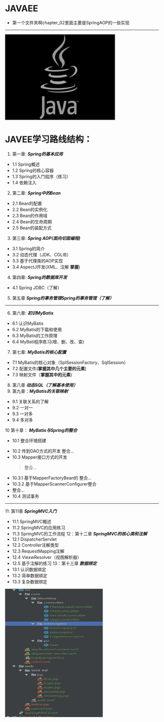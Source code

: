 
# JAVAEE

  - 第一个文件夹啊chapter_02里面主要是SpringAOP的一些实现
  ---
 <img src=https://github.com/fuxiaoyangAlex/JavaEE/blob/master/picture/java.jpg width="360" height="280">
 
 # JAVEE学习路线结构：

 1. 第一章:  ***Spring的基本应用***
 - 1.1 Spring概述
 - 1.2 Spring的核心容器
 - 1.3 Spring的入门程序（练习）
 - 1.4 依赖注入
 2. 第二章: ***Spring中的Bean***
 - 2.1 Bean的配置
 - 2.2 Bean的实例化
 - 2.3 Bean的作用域
 - 2.4 Bean的生命周期
 - 2.5 Bean的装配方式
 3. 第三章: ***Spring AOP(面向切面编程)***
 - 3.1 Spring的简介
 - 3.2 动态代理（JDK、CGLIB）
 - 3.3 基于代理类的AOP实现
 - 3.4 AspectJ开发(XML、注解 **掌握**)
 4. 第四章: ***Spring的数据库开发***
 - 4.1 Spring JDBC（了解）
 5. 第五章 ***Spring的事务管理Spring的事务管理（了解）***
 ----
 6. 第六章: ***初识MyBatis***
 - 6.1 认识MyBatis
 - 6.2 MyBatis的下载和使用
 - 6.3 MyBatis的工作原理
 - 6.4 MyBati程序练习(增、删、改、查)
 7. 第七章: ***MyBatis的核心配置***
 - 7.1 MyBatis的核心对象（SplSessionFactory、SqlSession）
 - 7.2 配置文件(**掌握其中几个主要的元素**)
 - 7.3 映射文件（**掌握其中的元素**)
 8. 第八章 ***动态SQL（了解基本使用）***
 9. 第九章：***MyBatis的关联映射***
 - 9.1 关联关系的了解
 - 9.2 一对一
 - 9.3 一对多
 - 9.4 多对多
 
10 第十章： ***MyBatis与Spring的整合***
 - 10.1 整合环境搭建
 
 > 
 - 10.2 传到DAO方式的开发
  整合...
 - 10.3 Mapper接口方式的开发
   >整合...
 - 10.3.1 基于MapperFactoryBean的
  整合...
 - 10.3.2 基于MapperScannerConfigurer整合
 - 整合...
 - 10.4 测试事务
 
---
11: 第11章 ***SpringMVC入门***
 - 11.1 SpringMVC概述
 - 11.2 SpringMVC的应用练习
 - 11.3 SpringMVC的工作流程
12：第十二章 ***SpringMVC的核心类和注解***
 - 12.1 DispatcherServlet
 - 12.2 Controller注解类型
 - 12.3 RequestMapping注解
 - 12.4 ViexwResolver（视图解析器）
 - 12.5 基于注解的练习
13：第十三章 ***数据绑定***
 - 13.1 认识数据绑定
 - 13.2 简单数据绑定
 - 13.3 复杂数据绑定
 
  <img src=https://github.com/fuxiaoyangAlex/JavaEE/blob/master/picture/spring.png width="320" height="420">
